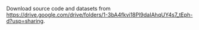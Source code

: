 Download source code and datasets from https://drive.google.com/drive/folders/1-3bA4fkvi18Pl9daIAhqUY4s7_tEph-d?usp=sharing.
